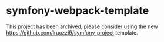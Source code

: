 # symfony-webpack-template
This project has been archived, please consider using the new https://github.com/lruozzi9/symfony-project template.
